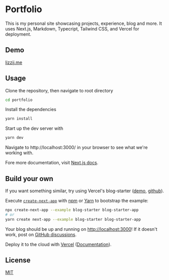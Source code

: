 # Portfolio

This is my personal site showcasing projects, experience, blog and more. It uses Next.js, Markdown, Typecript, Tailwind CSS, and Vercel for deployment.

## Demo

[lizzij.me](https://lizzij.me/)

## Usage

Clone the repository, then navigate to root directory

```bash
cd portfolio
```

Install the dependencies

```bash
yarn install
```

Start up the dev server with

```bash
yarn dev
```

Navigate to http://localhost:3000/ in your browser to see what we're working with.

Fore more documentation, visit [Next.js docs](https://nextjs.org/docs/getting-started).

## Build your own

If you want something similar, try using Vercel's blog-starter ([demo](https://next-blog-starter.now.sh/), [github](https://github.com/vercel/next.js/tree/canary/examples/blog-starter)).

Execute [`create-next-app`](https://github.com/vercel/next.js/tree/canary/packages/create-next-app) with [npm](https://docs.npmjs.com/cli/init) or [Yarn](https://yarnpkg.com/lang/en/docs/cli/create/) to bootstrap the example:

```bash
npx create-next-app --example blog-starter blog-starter-app
# or
yarn create next-app --example blog-starter blog-starter-app
```

Your blog should be up and running on [http://localhost:3000](http://localhost:3000)! If it doesn't work, post on [GitHub discussions](https://github.com/vercel/next.js/discussions).

Deploy it to the cloud with [Vercel](https://vercel.com/import?filter=next.js&utm_source=github&utm_medium=readme&utm_campaign=next-example) ([Documentation](https://nextjs.org/docs/deployment)).

## License

[MIT](https://choosealicense.com/licenses/mit/)